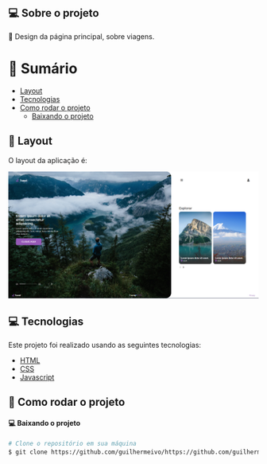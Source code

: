 ## 💻 Sobre o projeto

🚢 Design da página principal, sobre viagens.

# :scroll: Sumário

- [Layout](#🎨-Layout)
- [Tecnologias](#computer-tecnologias)
- [Como rodar o projeto](#construction_worker-como-rodar-o-projeto)
    - [Baixando o projeto](#computer-baixando-o-projeto)

## 🎨 Layout

O layout da aplicação é:

<div align="center">
    <img src="https://github.com/guilhermeivo/landing-page-travel/blob/master/.github/website.png" alt="website" title="website"/>
</div>

## :computer: Tecnologias

Este projeto foi realizado usando as seguintes tecnologias:

<ul>
  <li><a href="">HTML</a></li>
  <li><a href="">CSS</a></li>
  <li><a href="https://www.javascript.com/">Javascript</a></li>
</ul>

## :construction_worker: Como rodar o projeto

#### :computer: Baixando o projeto

```bash
# Clone o repositório em sua máquina
$ git clone https://github.com/guilhermeivo/https://github.com/guilhermeivo/landing-page-travel.git
```